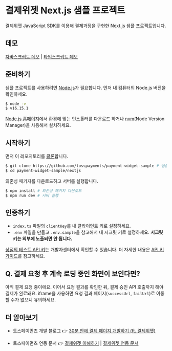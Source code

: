 # 결제위젯 Next.js 샘플 프로젝트

결제위젯 JavaScript SDK를 이용해 결제과정을 구현한 Next.js 샘플 프로젝트입니다.

## 데모

[자바스크립트 데모](https://codesandbox.io/p/sandbox/payment-widget-nextjs-sample-t2lf3x) | [타입스크립트 데모](https://codesandbox.io/p/sandbox/payment-widget-nextjs-ts-sample-u0kfmj)

## 준비하기

샘플 프로젝트를 사용하려면 [Node.js](https://nodejs.org/ko/)가 필요합니다. 먼저 내 컴퓨터의 Node.js 버전을 확인하세요.

```sh
$ node -v
$ v16.15.1
```

<!-- ### Node.js 설치하기 -->

[Node.js 홈페이지](https://nodejs.org/ko/download/)에서 환경에 맞는 인스톨러를 다운로드 하거나 [nvm](https://github.com/nvm-sh/nvm#about)(Node Version Manager)을 사용해서 설치하세요.

## 시작하기

먼저 이 레포지토리를 [클론](https://docs.github.com/en/github/creating-cloning-and-archiving-repositories/cloning-a-repository)합니다.

```sh
$ git clone https://github.com/tosspayments/payment-widget-sample # 샘플 프로젝트 클론
$ cd payment-widget-sample/nextjs
```

의존성 패키지를 다운로드하고 서버를 실행합니다.

```sh
$ npm install # 의존성 패키지 다운로드
$ npm run dev # 서버 실행
```

## 인증하기

- `index.ts` 파일의 `clientKey`를 내 클라이언트 키로 설정하세요.
- `.env` 파일을 만들고 `.env.sample`을 참고해서 내 시크릿 키로 설정하세요. **시크릿 키는 외부에 노출되면 안 됩니다.**

[상점의 테스트 API 키](https://developers.tosspayments.com/my/api-keys)는 개발자센터에서 확인할 수 있습니다. 더 자세한 내용은 [API 키 가이드](https://docs.tosspayments.com/reference/using-api/api-keys)를 참고하세요.

## Q. 결제 요청 후 계속 로딩 중인 화면이 보인다면?

아직 결제 요청 중이에요. 이어서 요청 결과를 확인한 뒤, 결제 승인 API 호출까지 해야 결제가 완료돼요. iframe을 사용하면 요청 결과 페이지(`successUrl`, `failUrl`)로 이동할 수가 없으니 유의하세요.

## 더 알아보기

- 토스페이먼츠 개발 블로그 👉 [30분 안에 결제 페이지 개발하기 (ft. 결제위젯)](https://velog.io/@tosspayments/결제위젯으로-30분안에-결제-페이지-개발하기)

- 토스페이먼츠 연동 문서 👉 [결제위젯 이해하기](https://docs.tosspayments.com/guides/payment-widget/overview) | [결제위젯 연동 문서](https://docs.tosspayments.com/guides/payment-widget/integration)
